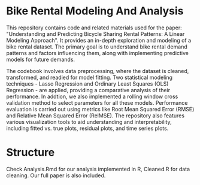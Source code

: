 # Bike Rental Modeling And Analysis
This repository contains code and related materials used for the paper: "Understanding and Predicting Bicycle Sharing Rental Patterns: A Linear Modeling Approach". It provides an in-depth exploration and modeling of a bike rental dataset. The primary goal is to understand bike rental demand patterns and factors influencing them, along with implementing predictive models for future demands.

The codebook involves data preprocessing, where the dataset is cleaned, transformed, and readied for model fitting. Two statistical modeling techniques - Lasso Regression and Ordinary Least Squares (OLS) Regression - are applied, providing a comparative analysis of their performance. In addtion, we also implemented a rolling window cross validation method to select parameters for all these models. Performance evaluation is carried out using metrics like Root Mean Squared Error (RMSE) and Relative Mean Squared Error (RelMSE). The repository also features various visualization tools to aid understanding and interpretability, including fitted vs. true plots, residual plots, and time series plots.

# Structure
Check Analysis.Rmd for our analysis implemented in R, Cleaned.R for data cleaning. Our full paper is also included.

